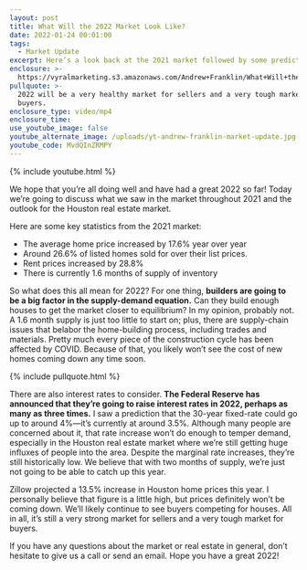 ```yaml
---
layout: post
title: What Will the 2022 Market Look Like?
date: 2022-01-24 00:01:00
tags:
  - Market Update
excerpt: Here’s a look back at the 2021 market followed by some predictions for 2022.
enclosure: >-
  https://vyralmarketing.s3.amazonaws.com/Andrew+Franklin/What+Will+the+2022+Market+Look+Like_.mp4
pullquote: >-
  2022 will be a very healthy market for sellers and a very tough market for
  buyers.
enclosure_type: video/mp4
enclosure_time:
use_youtube_image: false
youtube_alternate_image: /uploads/yt-andrew-franklin-market-update.jpg
youtube_code: MvdQInZRMPY
---
```

{% include youtube.html %}

We hope that you’re all doing well and have had a great 2022 so far\! Today we’re going to discuss what we saw in the market throughout 2021 and the outlook for the Houston real estate market.

Here are some key statistics from the 2021 market:

* The average home price increased by 17.6% year over year
* Around 26.6% of listed homes sold for over their list prices.
* Rent prices increased by 28.8%
* There is currently 1.6 months of supply of inventory

So what does this all mean for 2022? For one thing, **builders are going to be a big factor in the supply-demand equation.** Can they build enough houses to get the market closer to equilibrium? In my opinion, probably not. A 1.6 month supply is just too little to start on; plus, there are supply-chain issues that belabor the home-building process, including trades and materials. Pretty much every piece of the construction cycle has been affected by COVID. Because of that, you likely won’t see the cost of new homes coming down any time soon.&nbsp;

{% include pullquote.html %}

There are also interest rates to consider. **The Federal Reserve has announced that they’re going to raise interest rates in 2022, perhaps as many as three times.** I saw a prediction that the 30-year fixed-rate could go up to around 4%—it’s currently at around 3.5%. Although many people are concerned about it, that rate increase won’t do enough to temper demand, especially in the Houston real estate market where we’re still getting huge influxes of people into the area. Despite the marginal rate increases, they’re still historically low. We believe that with two months of supply, we’re just not going to be able to catch up this year.

Zillow projected a 13.5% increase in Houston home prices this year. I personally believe that figure is a little high, but prices definitely won’t be coming down. We’ll likely continue to see buyers competing for houses. All in all, it’s still a very strong market for sellers and a very tough market for buyers.

If you have any questions about the market or real estate in general, don’t hesitate to give us a call or send an email. Hope you have a great 2022\!
